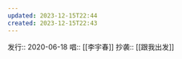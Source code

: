 ```yaml
---
updated: 2023-12-15T22:44
created: 2023-12-15T22:43
---
```

发行:: 2020-06-18
唱:: [[李宇春]]
抄袭:: [[跟我出发]]
